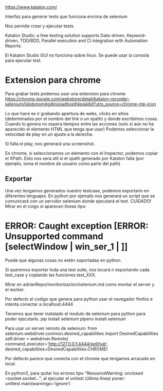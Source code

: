 https://www.katalon.com/

Interfaz para generar tests que funciona encima de selenium

Nos permite crear y ejecutar tests.

Katalon Studio: a free testing solution supports Data-driven, Keyword-driven, TDD/BDD,  Parallel execution and CI integration with Automation Reports.



El Katalon Studio GUI no funciona sobre linux. Se puede usar la consola para ejecutar test.


# Extension para chrome
Para grabar tests podemos usar una extension para chrome
https://chrome.google.com/webstore/detail/katalon-recorder-selenium/ljdobmomdgdljniojadhoplhkpialdid?utm_source=chrome-ntp-icon

Lo que hace es ir grabando apertura de webs, clicks en sitios (determinados por el nombre del link o un xpath) y donde escribimos cosas.
Cuando lo genera no espera tiempos entre las acciones (solo si aún no ha aparecido el elemento HTML que tenga que usar)
Podemos seleccionar la velocidad de play en un ajuste a la derecha.

Si falla el play, nos generará una screenshot.

En chrome, si seleccionamos un elemento con el Inspector, podemos copiar el XPath. Esto nos será útil si el xpath generado por Katalon falla (por ejemplo, toma el nombre de usuario como parte del path)


## Exportar
Una vez tengamos generados nuestro testcase, podemos exportarlo en diferentes lenguajes.
En python por ejemplo nos generará un script que se comunicará con un servidor selenium donde ejecutará el test.
CUIDADO! Mirar en el coigo si aparecen lineas tipo:
  # ERROR: Caught exception [ERROR: Unsupported command [selectWindow | win_ser_1 | ]]
Puede que algunas cosas no estén soportadas en python.

Si queremos exportar toda una test suite, nos tocará ir exportando cada test_case y copiando las funciones test_XXX.

Mirar en adrianRepo/monitorizacion/selenium.md como montar el server y el worker.

Por defecto el codigo que genera para python usar el navegador firefox e intenta conectar a localhost:4444

Tenemos que tener instalado el modulo de selenium para python para poder ejecutarlo.
  pip install selenium
  pipenv install selenium

Para usar un server remoto de selenium:
from selenium.webdriver.common.desired_capabilities import DesiredCapabilities
self.driver = webdriver.Remote(
   command_executor='http://127.0.0.1:4444/wd/hub',
   desired_capabilities=DesiredCapabilities.CHROME)

Por defecto parece que conecta con el chrome que tengamos arracado en local.



En python3, para quitar los errores tipo "ResourceWarning: unclosed <socket.socket...", al ejecutar el unitest (última línea) poner:
	unittest.main(warnings='ignore')
